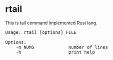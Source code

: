 # rtail
This is tail command implemented Rust lang.
<pre>
Usage: rtail [options] FILE

Options:
    -n NUMS             number of lines
    -h                  print help
</pre>
